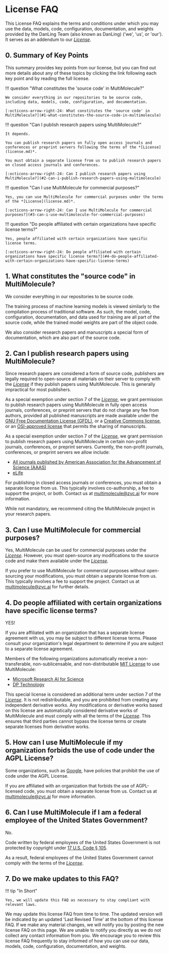# License FAQ

This License FAQ explains the terms and conditions under which you may use the data, models, code, configuration, documentation, and weights provided by the DanLing Team (also known as DanLing) ('we', 'us', or 'our').
It serves as an addendum to our _[License](license.md)_.

## 0. Summary of Key Points

This summary provides key points from our license, but you can find out more details about any of these topics by clicking the link following each key point and by reading the full license.

<div class="grid cards" markdown>

!!! question "What constitutes the 'source code' in MultiMolecule?"

    We consider everything in our repositories to be source code, including data, models, code, configuration, and documentation.

    [:octicons-arrow-right-24: What constitutes the 'source code' in MultiMolecule?](#1-what-constitutes-the-source-code-in-multimolecule)

!!! question "Can I publish research papers using MultiMolecule?"

    It depends.

    You can publish research papers on fully open access journals and conferences or preprint servers following the terms of the *[License](license.md)*.

    You must obtain a separate license from us to publish research papers on closed access journals and conferences.

    [:octicons-arrow-right-24: Can I publish research papers using MultiMolecule?](#2-can-i-publish-research-papers-using-multimolecule)

!!! question "Can I use MultiMolecule for commercial purposes?"

    Yes, you can use MultiMolecule for commercial purposes under the terms of the *[License](license.md)*.

    [:octicons-arrow-right-24: Can I use MultiMolecule for commercial purposes?](#3-can-i-use-multimolecule-for-commercial-purposes)

!!! question "Do people affiliated with certain organizations have specific license terms?"

    Yes, people affiliated with certain organizations have specific license terms.

    [:octicons-arrow-right-24: Do people affiliated with certain organizations have specific license terms?](#4-do-people-affiliated-with-certain-organizations-have-specific-license-terms)

</div>

## 1. What constitutes the "source code" in MultiMolecule?

We consider everything in our repositories to be source code.

The training process of machine learning models is viewed similarly to the compilation process of traditional software.
As such, the model, code, configuration, documentation, and data used for training are all part of the source code, while the trained model weights are part of the object code.

We also consider research papers and manuscripts a special form of documentation, which are also part of the source code.

## 2. Can I publish research papers using MultiMolecule?

Since research papers are considered a form of source code, publishers are legally required to open-source all materials on their server to comply with the _[License](license.md)_ if they publish papers using MultiMolecule. This is generally impractical for most publishers.

As a special exemption under section 7 of the _[License](license.md)_, we grant permission to publish research papers using MultiMolecule in fully open access journals, conferences, or preprint servers that do not charge any fee from authors, provided all published manuscripts are made available under the [GNU Free Documentation License (GFDL)](https://www.gnu.org/licenses/fdl.html), or a [Creative Commons license](https://creativecommons.org), or an [OSI-approved license](https://opensource.org/licenses) that permits the sharing of manuscripts.

As a special exemption under section 7 of the _[License](license.md)_, we grant permission to publish research papers using MultiMolecule in certain non-profit journals, conferences, or preprint servers. Currently, the non-profit journals, conferences, or preprint servers we allow include:

- [All journals published by American Association for the Advancement of Science (AAAS)](https://www.aaas.org/journals)
- [eLife](https://elifesciences.org)

For publishing in closed access journals or conferences, you must obtain a separate license from us. This typically involves co-authorship, a fee to support the project, or both. Contact us at [multimolecule@zyc.ai](mailto:multimolecule@zyc.ai) for more information.

While not mandatory, we recommend citing the MultiMolecule project in your research papers.

## 3. Can I use MultiMolecule for commercial purposes?

Yes, MultiMolecule can be used for commercial purposes under the _[License](license.md)_. However, you must open-source any modifications to the source code and make them available under the _[License](license.md)_.

If you prefer to use MultiMolecule for commercial purposes without open-sourcing your modifications, you must obtain a separate license from us. This typically involves a fee to support the project. Contact us at [multimolecule@zyc.ai](mailto:multimolecule@zyc.ai) for further details.

## 4. Do people affiliated with certain organizations have specific license terms?

YES!

If you are affiliated with an organization that has a separate license agreement with us, you may be subject to different license terms.
Please consult your organization's legal department to determine if you are subject to a separate license agreement.

Members of the following organizations automatically receive a non-transferable, non-sublicensable, and non-distributable [MIT License](https://mit-license.org/) to use MultiMolecule:

- [Microsoft Research AI for Science](https://www.microsoft.com/en-us/research/lab/microsoft-research-ai-for-science/)
- [DP Technology](https://dp.tech/)

This special license is considered an additional term under section 7 of the _[License](license.md)_.
It is not redistributable, and you are prohibited from creating any independent derivative works.
Any modifications or derivative works based on this license are automatically considered derivative works of MultiMolecule and must comply with all the terms of the _[License](license.md)_.
This ensures that third parties cannot bypass the license terms or create separate licenses from derivative works.

## 5. How can I use MultiMolecule if my organization forbids the use of code under the AGPL License?

Some organizations, such as [Google](https://opensource.google/documentation/reference/using/agpl-policy), have policies that prohibit the use of code under the AGPL License.

If you are affiliated with an organization that forbids the use of AGPL-licensed code, you must obtain a separate license from us.
Contact us at [multimolecule@zyc.ai](mailto:multimolecule@zyc.ai) for more information.

## 6. Can I use MultiMolecule if I am a federal employee of the United States Government?

No.

Code written by federal employees of the United States Government is not protected by copyright under [17 U.S. Code § 105](https://www.law.cornell.edu/uscode/text/17/105).

As a result, federal employees of the United States Government cannot comply with the terms of the _[License](license.md)_.

## 7. Do we make updates to this FAQ?

!!! tip "In Short"

    Yes, we will update this FAQ as necessary to stay compliant with relevant laws.

We may update this license FAQ from time to time.
The updated version will be indicated by an updated 'Last Revised Time' at the bottom of this license FAQ.
If we make any material changes, we will notify you by posting the new license FAQ on this page.
We are unable to notify you directly as we do not collect any contact information from you.
We encourage you to review this license FAQ frequently to stay informed of how you can use our data, models, code, configuration, documentation, and weights.
